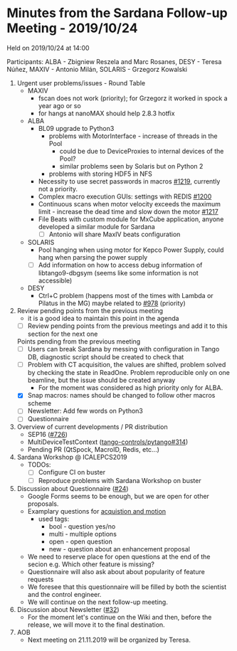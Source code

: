 # Minutes from the Sardana Follow-up Meeting - 2019/10/24

Held on 2019/10/24 at 14:00

Participants: ALBA - Zbigniew Reszela and Marc Rosanes, DESY - Teresa Núñez, MAXIV - Antonio Milán, SOLARIS - Grzegorz Kowalski

1. Urgent user problems/issues - Round Table 
   * MAXIV
       * fscan does not work (priority); for Grzegorz it worked in spock a year ago or so 
       * for hangs at nanoMAX should help 2.8.3 hotfix 
   * ALBA
       * BL09 upgrade to Python3 
           * problems with MotorInterface - increase of threads in the Pool
               * could be due to DeviceProxies to internal devices of the Pool?
               * similar problems seen by Solaris but on Python 2
           * problems with storing HDF5 in NFS 
       * Necessity to use secret passwords in macros [#1219](https://github.com/sardana-org/sardana/issues/1219), currently not a priority.
       * Complex macro execution GUIs: settings with REDIS [#1200](https://github.com/sardana-org/sardana/pull/1200)
       * Continuous scans when motor velocity exceeds the maximum limit - increase the dead time and slow down the motor [#1217](https://github.com/sardana-org/sardana/pull/1200)
       * File Beats with custom module for MxCube application, anyone developed a similar module for Sardana
           * [ ] Antonio will share MaxIV beats configuration
   * SOLARIS
       * Pool hanging when using motor for Kepco Power Supply, could hang when parsing the power supply
       * [ ] Add information on how to access debug information of libtango9-dbgsym (seems like some information is not accessible)
   * DESY
       * Ctrl+C problem (happens most of the times with Lambda or Pilatus in the MG) maybe related to [#978](https://github.com/sardana-org/sardana/issues/978) (priority)
2. Review pending points from the previous meeting
   - it is a good idea to maintain this point in the agenda
   - [ ] Review pending points from the previous meetings and add it to this section for the next one
   
   Points pending from the previous meeting
   - [ ] Users can break Sardana by messing with configuration in Tango DB, diagnostic script should be created to check that
   - [ ] Problem with CT acquisition, the values are shifted, problem solved by checking the state in ReadOne. Problem reproducible only on one beamline, but the issue should be created anyway
        - For the moment was considered as high priority only for ALBA.
   - [x] Snap macros: names should be changed to follow other macros scheme
   - [ ] Newsletter: Add few words on Python3
   - [ ] Questionnaire   
3. Overview of current developments / PR distribution
    * SEP16 ([#726](https://github.com/sardana-org/sardana/pull/726))
    * MultiDeviceTestContext ([tango-controls/pytango#314](https://github.com/tango-controls/pytango/pull/314))
    * Pending PR (QtSpock, MacroID, Redis, etc...)
4. Sardana Workshop @ ICALEPCS2019
   - TODOs:
        - [ ] Configure CI on buster
        - [ ] Reproduce problems with Sardana Workshop on buster
5. Discussion about Questionnaire ([#24](https://github.com/sardana-org/sardana-followup/issues/24))
   - Google Forms seems to be enough, but we are open for other proposals.
   - Examplary questions for [acquistion and motion](https://hackmd.io/@JsXMWaPlRri6iWJcBA8f-A/BypraXAKH)
        - used tags:
            - bool - question yes/no
            - multi - multiple options
            - open - open question
            - new - question about an enhancement proposal
   - We need to reserve place for open questions at the end of the secion e.g. Which other feature is missing?
   - Questionnaire will also ask about about popularity of feature requests  
   - We foresee that this questionnaire will be filled by both the scientist and the control engineer.
   - We will continue on the next follow-up meeting.
6. Discussion about Newsletter ([#32](https://github.com/sardana-org/sardana-followup/issues/32))
   - For the moment let's continue on the Wiki and then, before the release, we will move it to the final destination.
7. AOB
   - Next meeting on 21.11.2019 will be organized by Teresa.

